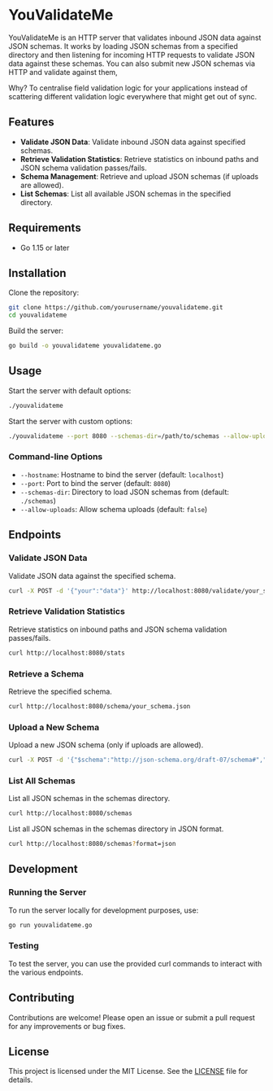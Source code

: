 # YouValidateMe

YouValidateMe is an HTTP server that validates inbound JSON data against JSON schemas. It works by loading JSON schemas from a specified directory and then listening for incoming HTTP requests to validate JSON data against these schemas. You can also submit new JSON schemas via HTTP and validate against them,

Why? To centralise field validation logic for your applications instead of scattering different validation logic everywhere that might get out of sync.

## Features

- **Validate JSON Data**: Validate inbound JSON data against specified schemas.
- **Retrieve Validation Statistics**: Retrieve statistics on inbound paths and JSON schema validation passes/fails.
- **Schema Management**: Retrieve and upload JSON schemas (if uploads are allowed).
- **List Schemas**: List all available JSON schemas in the specified directory.

## Requirements

- Go 1.15 or later

## Installation

Clone the repository:

```sh
git clone https://github.com/yourusername/youvalidateme.git
cd youvalidateme
```

Build the server:

```sh
go build -o youvalidateme youvalidateme.go
```

## Usage

Start the server with default options:

```sh
./youvalidateme
```

Start the server with custom options:

```sh
./youvalidateme --port 8080 --schemas-dir=/path/to/schemas --allow-uploads
```

### Command-line Options

- `--hostname`: Hostname to bind the server (default: `localhost`)
- `--port`: Port to bind the server (default: `8080`)
- `--schemas-dir`: Directory to load JSON schemas from (default: `./schemas`)
- `--allow-uploads`: Allow schema uploads (default: `false`)

## Endpoints

### Validate JSON Data

Validate JSON data against the specified schema.

```sh
curl -X POST -d '{"your":"data"}' http://localhost:8080/validate/your_schema.json
```

### Retrieve Validation Statistics

Retrieve statistics on inbound paths and JSON schema validation passes/fails.

```sh
curl http://localhost:8080/stats
```

### Retrieve a Schema

Retrieve the specified schema.

```sh
curl http://localhost:8080/schema/your_schema.json
```

### Upload a New Schema

Upload a new JSON schema (only if uploads are allowed).

```sh
curl -X POST -d '{"$schema":"http://json-schema.org/draft-07/schema#","title":"Example","type":"object","properties":{"example":{"type":"string"}}}' http://localhost:8080/schema/your_schema.json
```

### List All Schemas

List all JSON schemas in the schemas directory.

```sh
curl http://localhost:8080/schemas
```

List all JSON schemas in the schemas directory in JSON format.

```sh
curl http://localhost:8080/schemas?format=json
```

## Development

### Running the Server

To run the server locally for development purposes, use:

```sh
go run youvalidateme.go
```

### Testing

To test the server, you can use the provided curl commands to interact with the various endpoints.

## Contributing

Contributions are welcome! Please open an issue or submit a pull request for any improvements or bug fixes.

## License

This project is licensed under the MIT License. See the [LICENSE](LICENSE) file for details.

